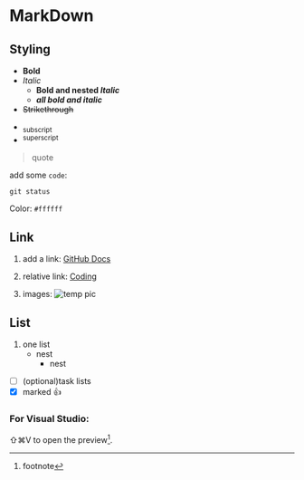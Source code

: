 # MarkDown
## Styling


- **Bold**
- _Italic_
    - **Bold and nested _Italic_**
    - ***all bold and italic***
- ~~Strikethrough~~
+ <sub>subscript</sub>
+ <sup>superscript</sup>

> quote

add some `code`:
```
git status
```
Color: `#ffffff`

## Link

1. add a link: [GitHub Docs](https://docs.github.com/en/get-started/writing-on-github/getting-started-with-writing-and-formatting-on-github)

2. relative link: [Coding](/Coding/)

3. images: ![temp pic](https://myoctocat.com/assets/images/base-octocat.svg)

## List
1. one list
   - nest
     - nest

- [ ] \(optional)task lists
- [x] marked :+1:

### For Visual Studio:
⇧⌘V to open the preview[^1].


[^1]: footnote

<!-- comments -->



